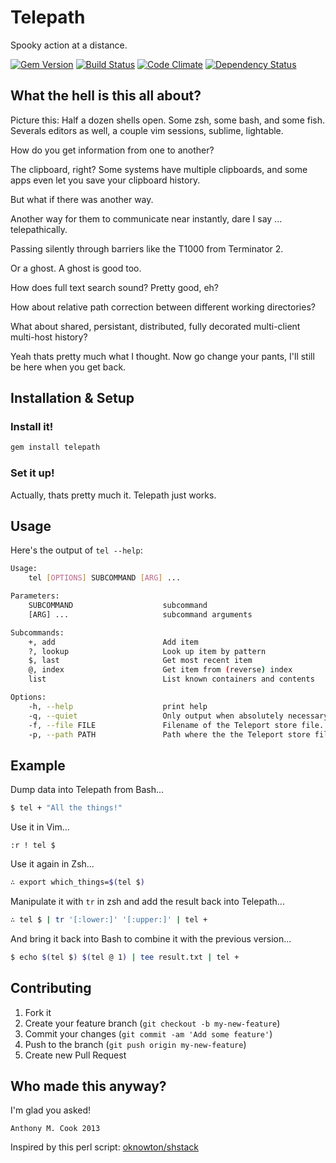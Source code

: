Telepath
========

Spooky action at a distance.

[![Gem Version](https://badge.fury.io/rb/telepath.png)](http://badge.fury.io/rb/telepath)
[![Build Status](https://travis-ci.org/acook/telepath.png?branch=master)](https://travis-ci.org/acook/telepath)
[![Code Climate](https://codeclimate.com/github/acook/telepath.png)](https://codeclimate.com/github/acook/telepath)
[![Dependency Status](https://gemnasium.com/acook/telepath.png)](https://gemnasium.com/acook/telepath)

What the hell is this all about?
--------------------------------

Picture this: Half a dozen shells open. Some zsh, some bash, and some fish. Severals editors as well, a couple vim sessions, sublime, lightable.

How do you get information from one to another?

The clipboard, right? Some systems have multiple clipboards, and some apps even let you save your clipboard history.

But what if there was another way.

Another way for them to communicate near instantly, dare I say ... telepathically.

Passing silently through barriers like the T1000 from Terminator 2.

Or a ghost. A ghost is good too.

How does full text search sound? Pretty good, eh?

How about relative path correction between different working directories?

What about shared, persistant, distributed, fully decorated multi-client multi-host history?

Yeah thats pretty much what I thought. Now go change your pants, I'll still be here when you get back.


Installation & Setup
--------------------

### Install it!

```sh
gem install telepath
```

### Set it up!

Actually, thats pretty much it. Telepath just works.


Usage
-----

Here's the output of `tel --help`:

```sh
Usage:
    tel [OPTIONS] SUBCOMMAND [ARG] ...

Parameters:
    SUBCOMMAND                    subcommand
    [ARG] ...                     subcommand arguments

Subcommands:
    +, add                        Add item
    ?, lookup                     Look up item by pattern
    $, last                       Get most recent item
    @, index                      Get item from (reverse) index
    list                          List known containers and contents

Options:
    -h, --help                    print help
    -q, --quiet                   Only output when absolutely necessary. (default: $TELEPATH_QUIET, or false)
    -f, --file FILE               Filename of the Teleport store file. (default: $TELEPATH_FILE, or ".telepath.db")
    -p, --path PATH               Path where the the Teleport store file is located. (default: $TELEPATH_PATH, or "~")
```

Example
-------

Dump data into Telepath from Bash...

```bash
$ tel + "All the things!"
```

Use it in Vim...

```viml
:r ! tel $
```

Use it again in Zsh...

```zsh
∴ export which_things=$(tel $)
```

Manipulate it with `tr` in zsh and add the result back into Telepath...

```zsh
∴ tel $ | tr '[:lower:]' '[:upper:]' | tel +
```

And bring it back into Bash to combine it with the previous version...

```bash
$ echo $(tel $) $(tel @ 1) | tee result.txt | tel +
```


Contributing
------------

1. Fork it
2. Create your feature branch (`git checkout -b my-new-feature`)
3. Commit your changes (`git commit -am 'Add some feature'`)
4. Push to the branch (`git push origin my-new-feature`)
5. Create new Pull Request


Who made this anyway?
---------------------

I'm glad you asked!

    Anthony M. Cook 2013

Inspired by this perl script: [oknowton/shstack](https://github.com/oknowton/shstack)


